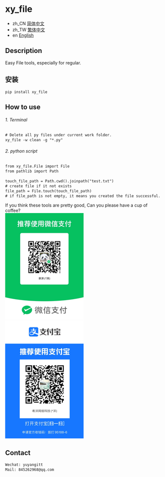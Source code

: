 # xy_file

- zh_CN [简体中文](README_zh_CN.md)
- zh_TW [繁体中文](README_zh_TW.md)
- en [English](README_en.md)


## Description
Easy File tools, especially for regular.


## 安装

```
pip install xy_file
```

## How to use

###### 1. Terminal
```
# Delete all py files under current work folder.
xy_file -w clean -g "*.py"

```

###### 2. python script

```
from xy_file.File import File
from pathlib import Path

touch_file_path = Path.cwd().joinpath("test.txt")
# create file if it not exists
file_path = File.touch(touch_file_path)
# if file_path is not empty, it means you created the file successful.
```



If you think these tools are pretty good, Can you please have a cup of coffee?
<br/>
![WeChat](WeChat.png)
![Alipay](Alipay.png)

## Contact


```
Wechat: yuyangitt
Mail: 845262968@qq.com
```